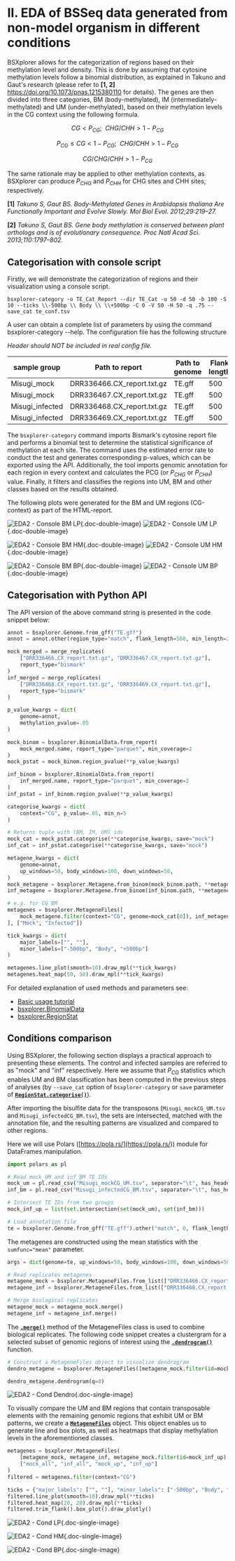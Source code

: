 # II. EDA of BSSeq data generated from non-model organism in different conditions

BSXplorer allows for the categorization of regions based on their methylation level and density. 
This is done by assuming that cytosine methylation levels follow a binomial distribution, 
as explained in Takuno and Gaut's research (please refer to **[1, 2]** https://doi.org/10.1073/pnas.1215380110 for details). 
The genes are then divided into three categories, 
BM (body-methylated), IM (intermediately-methylated) and UM (under-methylated), 
based on their methylation levels in the CG context using the following formula.

$$ CG<P_{CG};\ \ CHG/CHH>1-P_{CG} $$

$$ P_{CG}\le CG<1-P_{CG};\ \ CHG/CHH>1-P_{CG} $$

$$ CG/CHG/CHH>1-P_{CG} $$

The same rationale may be applied to other methylation contexts, 
as BSXplorer can produce $P_{CHG}$ and $P_{CHH}$ for CHG sites and CHH sites, respectively. 

**[1]** _Takuno S, Gaut BS. Body-Methylated Genes in Arabidopsis thaliana Are Functionally Important and Evolve Slowly. Mol Biol Evol. 2012;29:219–27._

**[2]** _Takuno S, Gaut BS. Gene body methylation is conserved between plant orthologs and is of evolutionary consequence. Proc Natl Acad Sci. 2013;110:1797–802._

## Categorisation with console script

Firstly, we will demonstrate the categorization of regions and their visualization 
using a console script.

```commandline
bsxplorer-category -o TE_Cat_Report --dir TE_Cat -u 50 -d 50 -b 100 -S 10 --ticks \\-500bp \\ Body \\ \\+500bp -C 0 -V 50 -H 50 -q .75 --save_cat te_conf.tsv
```

A user can obtain a complete list of parameters by using the command bsxplorer-category --help. 
The configuration file has the following structure

_Header should NOT be included in real config file._

| sample group    | Path to report             | Path to genome | Flank length | Minimal length | Region_type |
|-----------------|----------------------------|----------------|--------------|----------------|-------------|
| Misugi_mock     | DRR336466.CX_report.txt.gz | TE.gff         | 500          | 0              | match       |
| Misugi_mock     | DRR336467.CX_report.txt.gz | TE.gff         | 500          | 0              | match       |
| Misugi_infected | DRR336468.CX_report.txt.gz | TE.gff         | 500          | 0              | match       |
| Misugi_infected | DRR336469.CX_report.txt.gz | TE.gff         | 500          | 0              | match       |

The `bsxplorer-category` command imports Bismark's cytosine report file and performs a binomial test 
to determine the statistical significance of methylation at each site. 
The command uses the estimated error rate to conduct the test and generates corresponding p-values, 
which can be exported using the API. Additionally, 
the tool imports genomic annotation for each region in every context and calculates the 
PCG (or $P_{CHG}$ or $P_{CHH}$) value. 
Finally, it filters and classifies the regions into UM, BM and other classes based on the results obtained.

The following plots were generated for the BM and UM regions (CG-context) as part of the HTML-report.

![EDA2 - Console BM LP](../images/eda2conditions/console_bm_lp.png){.doc-double-image}
![EDA2 - Console UM LP](../images/eda2conditions/console_um_lp.png){.doc-double-image}

![EDA2 - Console BM HM](../images/eda2conditions/console_bm_hm.png){.doc-double-image}
![EDA2 - Console UM HM](../images/eda2conditions/console_um_hm.png){.doc-double-image}

![EDA2 - Console BM BP](../images/eda2conditions/console_bm_bp.png){.doc-double-image}
![EDA2 - Console UM BP](../images/eda2conditions/console_um_bp.png){.doc-double-image}

## Categorisation with Python API

The API version of the above command string is presented in the code snippet below:

```python
annot = bsxplorer.Genome.from_gff("TE.gff")
annot = annot.other(region_type="match", flank_length=500, min_length=200)

mock_merged = merge_replicates(
    ["DRR336466.CX_report.txt.gz", "DRR336467.CX_report.txt.gz"],
    report_type="bismark"
)
inf_merged = merge_replicates(
    ["DRR336468.CX_report.txt.gz", "DRR336469.CX_report.txt.gz"],
    report_type="bismark"
)

p_value_kwargs = dict(
    genome=annot,
    methylation_pvalue=.05
)

mock_binom = bsxplorer.BinomialData.from_report(
    mock_merged.name, report_type="parquet", min_coverage=2
)
mock_pstat = mock_binom.region_pvalue(**p_value_kwargs)

inf_binom = bsxplorer.BinomialData.from_report(
    inf_merged.name, report_type="parquet", min_coverage=2
)
inf_pstat = inf_binom.region_pvalue(**p_value_kwargs)

categorise_kwargs = dict(
    context="CG", p_value=.05, min_n=5
)

# Returns tuple with (BM, IM, UM) ids
mock_cat = mock_pstat.categorise(**categorise_kwargs, save="mock")
inf_cat = inf_pstat.categorise(**categorise_kwargs, save="mock")

metagene_kwargs = dict(
    genome=annot,
    up_windows=50, body_windows=100, down_windows=50,
)
mock_metagene = bsxplorer.Metagene.from_binom(mock_binom.path, **metagene_kwargs)
inf_metagene = bsxplorer.Metagene.from_binom(inf_binom.path, **metagene_kwargs)

# e.g. for CG BM
metagenes = bsxplorer.MetageneFiles([
    mock_metagene.filter(context="CG", genome=mock_cat[0]), inf_metagene.filter(context="CG", genome=mock_cat[0])
], ["Mock", "Infected"])

tick_kwargs = dict(
    major_labels=["", ""],
    minor_labels=["-500bp", "Body", "+500bp"]
)

metagenes.line_plot(smooth=10).draw_mpl(**tick_kwargs)
metagenes.heat_map(50, 50).draw_mpl(**tick_kwargs)
```

For detailed explanation of used methods and parameters see:

- [Basic usage tutorial](gs.Basic_usage) 
- [bsxplorer.BinomialData](bsxplorer.BinomialData)
- [bsxplorer.RegionStat](bsxplorer.RegionStat)

## Conditions comparison

Using BSXplorer, the following section displays a practical approach to presenting these elements. 
The control and infected samples are referred to as "mock" and "inf" respectively. 
Here we assume that $P_{CG}$ statistics which enables UM and BM classification has been computed in the previous 
steps of analyses (by `--save_cat` option of `bsxplorer-category` or `save` parameter of [**`RegionStat.categorise()`**](bsxplorer.RegionStat)).

After importing the bisulfite data for the transposons (`Misugi_mockCG_UM.tsv` and `Misugi_infectedCG_BM.tsv`), 
the sets are intersected, matched with the annotation file, 
and the resulting patterns are visualized and compared to other regions.

Here we will use Polars ([https://pola.rs/](https://pola.rs/)) module for DataFrames manipulation.

```python
import polars as pl

# Read mock_UM and inf_BM TE IDs
mock_um = pl.read_csv("Misugi_mockCG_UM.tsv", separator="\t", has_header=False)[:, 3].to_list()
inf_bm = pl.read_csv("Misugi_infectedCG_BM.tsv", separator="\t", has_header=False)[:, 3].to_list()

# Intersect TE IDs from two groups
mock_inf_up = list(set.intersection(set(mock_um), set(inf_bm)))

# Load annotation file
te = bsxplorer.Genome.from_gff("TE.gff").other("match", 0, flank_length=500)
```

The metagenes are constructed using the mean statistics with the `sumfunc="mean"` parameter.

```python
args = dict(genome=te, up_windows=50, body_windows=100, down_windows=50, sumfunc="mean")

# Read replicates metagenes
metagene_mock = bsxplorer.MetageneFiles.from_list(["DRR336466.CX_report.txt.gz", "DRR336467.CX_report.txt.gz"], labels=["mock-1", "mock-2"], **args)
metagene_inf = bsxplorer.MetageneFiles.from_list(["DRR336468.CX_report.txt.gz", "DRR336469.CX_report.txt.gz"], labels=["inf-1", "inf-2"], **args)

# Merge biological replicates
metagene_mock = metagene_mock.merge()
metagene_inf = metagene_inf.merge()
```

The [**`.merge()`**](bsxplorer.MetageneFiles.merge) method of the MetageneFiles class is used to combine biological replicates. 
The following code snippet creates a clustergram for a selected subset of genomic regions of interest using the 
[**`.dendrogram()`**](bsxplorer.MetageneFiles.dendrogram) function.

```python
# Construct a MetageneFiles object to visualize dendrogram
dendro_metagene = bsxplorer.MetageneFiles([metagene_mock.filter(id=mock_inf_up), metagene_inf.filter(id=mock_inf_up)], ["mock_up", "inf_up"])

dendro_metagene.dendrogram(q=0)
```

![EDA2 - Cond Dendro](../images/eda2conditions/condition_dendro.png){.doc-single-image}

To visually compare the UM and BM regions that contain transposable elements with the remaining genomic regions that 
exhibit UM or BM patterns, we create a [**`MetageneFiles`**](bsxplorer.MetageneFiles) object. This object enables us to generate line and box plots, as 
well as heatmaps that display methylation levels in the aforementioned classes.

```python
metagenes = bsxplorer.MetageneFiles(
    [metagene_mock, metagene_inf, metagene_mock.filter(id=mock_inf_up), metagene_inf.filter(id=mock_inf_up)],
    ["mock_all", "inf_all", "mock_up", "inf_up"]
)
filtered = metagenes.filter(context="CG")

ticks = {"major_labels": ["", ""], "minor_labels": ["-500bp", "Body", "+500bp"]}
filtered.line_plot(smooth=10).draw_mpl(**ticks)
filtered.heat_map(20, 20).draw_mpl(**ticks)
filtered.trim_flank().box_plot().draw_plotly()
```

![EDA2 - Cond LP](../images/eda2conditions/condition_lp.png){.doc-single-image}

![EDA2 - Cond HM](../images/eda2conditions/condition_hm.png){.doc-single-image}

![EDA2 - Cond BP](../images/eda2conditions/condition_bp.png){.doc-single-image}
